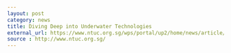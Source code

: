 ```yaml
---
layout: post
category: news
title: Diving Deep into Underwater Technologies
external_url: https://www.ntuc.org.sg/wps/portal/up2/home/news/article/articledetails?WCM_GLOBAL_CONTEXT=/Content_Library/ntuc/home/working%20for%20u/10d26c09-4d01-4ec8-bdda-6d513c32a74c
source : http://www.ntuc.org.sg/
---
```


